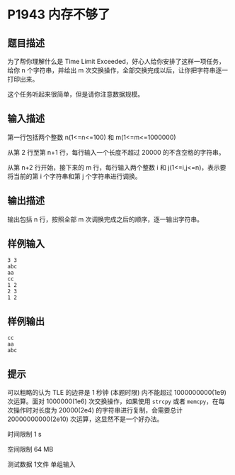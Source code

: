 # P1943 内存不够了

## 题目描述
为了帮你理解什么是 Time Limit Exceeded，好心人给你安排了这样一项任务，给你 n 个字符串，并给出 m 次交换操作，全部交换完成以后，让你把字符串逐一打印出来。

这个任务听起来很简单，但是请你注意数据规模。

## 输入描述
第一行包括两个整数 n(1<=n<=100) 和 m(1<=m<=1000000)

从第 2 行至第 n+1 行，每行输入一个长度不超过 20000 的不含空格的字符串。

从第 n+2 行开始，接下来的 m 行，每行输入两个整数 i 和 j(1<=i,j<=n)，表示要将当前的第 i 个字符串和第 j 个字符串进行调换。

## 输出描述
输出包括 n 行，按照全部 m 次调换完成之后的顺序，逐一输出字符串。

## 样例输入

```
3 3
abc
aa
cc
1 2
2 3
1 2
```

## 样例输出

```
cc
aa
abc
```

## 提示
可以粗略的认为 TLE 的边界是 1 秒钟 (本题时限) 内不能超过 1000000000(1e9) 次运算。面对 1000000(1e6) 次交换操作，如果使用 `strcpy` 或者 `memcpy`，在每次操作时对长度为 20000(2e4) 的字符串进行复制，会需要总计20000000000(2e10) 次运算，这显然不是一个好办法。

时间限制  1 s

空间限制  64 MB

测试数据  1文件 单组输入
